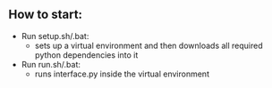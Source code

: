 ## How to start:
- Run setup.sh/.bat:
  - sets up a virtual environment and then downloads all required python dependencies into it
- Run run.sh/.bat:
  - runs interface.py inside the virtual environment
